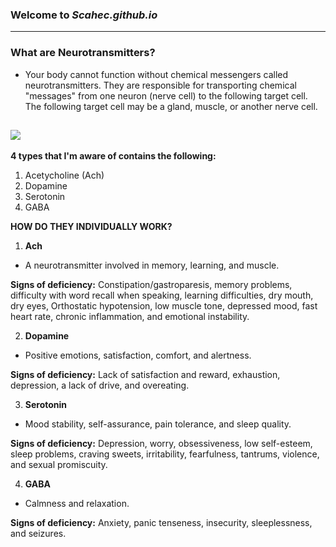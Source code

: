 ### Welcome to *Scahec.github.io*
---

### **What are Neurotransmitters?**
- Your body cannot function without chemical messengers called neurotransmitters. They are responsible for transporting chemical "messages" from one neuron (nerve cell) to the following target cell. The following target cell may be a gland, muscle, or another nerve cell.


![](https://encrypted-tbn0.gstatic.com/images?q=tbn:ANd9GcSYcmrKteMoM7PiuyLQW8WkCTbwTdRl-Id1GA&usqp=CAU)
---

**4 types that I'm aware of contains the following:**
1. Acetycholine (Ach)
2. Dopamine
3. Serotonin
4. GABA







**HOW DO THEY INDIVIDUALLY WORK?**




1. **Ach**
 - A neurotransmitter involved in memory, learning, and muscle.
 
 
 
 
 
 
 
 
 **Signs of deficiency:** Constipation/gastroparesis, memory problems, difficulty with word recall when speaking, learning difficulties, dry mouth, dry eyes, Orthostatic hypotension, low muscle tone, depressed mood, fast heart rate, chronic inflammation, and emotional instability.
 
 
 
 
 
 
 
2. **Dopamine**
 - Positive emotions, satisfaction, comfort, and alertness.







 **Signs of deficiency:** Lack of satisfaction and reward, exhaustion, depression, a lack of drive, and overeating.
 
 
 
 
 
 
 
3. **Serotonin**
 - Mood stability, self-assurance, pain tolerance, and sleep quality.
 
 
 
 
 
 
 
 
 **Signs of deficiency:** Depression, worry, obsessiveness, low self-esteem, sleep problems, craving sweets, irritability, fearfulness, tantrums, violence, and sexual promiscuity.
 
 
 
 
 
 
 
4. **GABA**
 - Calmness and relaxation.
 
 
 
 
 
 
 
 
 **Signs of deficiency:** Anxiety, panic tenseness, insecurity, sleeplessness, and seizures.







